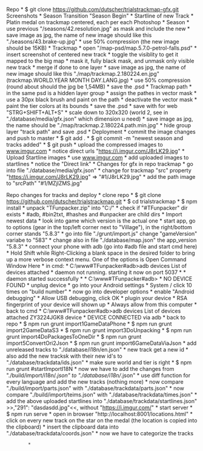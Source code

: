 Repo
	* $ git clone https://github.com/dutscher/trialstrackmap-gfx.git
Screenshots
	* Season Transition "Season Begin"
	* Startline of new Track
	* Platin medal on trackmap centered, each per each
Photoshop
	* Season
		* use previous "/seasons/42.resolution.jpg" as mask and include the new
		* save image as jpg, the name of new image should like this "./seasons/43.brake-up.jpg"
		* use 50% compression (the new image should be 15KB)
	* Trackmap
		* open "/map-psd/map.5.7.0-petrol-falls.psd"
		* insert screenshot of centered new track
		* toggle the visiblity to get it mapped to the big map
		* mask it, fully black mask, and unmask only visible new track
		* merge if done to one layer
		* save image as jpg, the name of new image should like this "./map/trackmap.2.180224.en.jpg" (trackmap.WORLD.YEAR MONTH DAY.LANG.jpg)
		* use 50% compression (round about should the jpg be 1,54MB)
		* save the .psd
	* Trackmap path
		* in the same psd is a hidden layer group
		* assign the pathes in vector mask
		* use a 30px black brush and paint on the path
		* deactivate the vector mask
		* paint the tier colors at its bounds
		* save the .psd
		* save with for web "STRG+SHIFT+ALT+S"
			* scale down to 320x320 (world 2, see in "./database/media/gfx.json" which dimension u need) 
			* save image as jpg, the name should be "./map/trackmap.2.180224.path.min.jpg"
		* hide group layer "track path" and save .psd
	* Deployment
		* commit the image changes and push to master
			* $ git add .
			* $ git commit -m "newest season and tracks added"
			* $ git push
		* upload the compressed images to www.imgur.com
		* notice direct urls "https://i.imgur.com/J8rLK29.jpg"
	* Upload Startline images
		* use www.imgur.com
		* add uploaded images to startlines
		* notice the "Direct link"
	* Changes for gfx in repo trackmap
		* go into file "./database/media/gfx.json"
		* change for trackmap "src" property "https://i.imgur.com/J8rLK29.jpg" => "#1/J8rLK29.jpg"
		* add the path image to "srcPath" "#1/MZjlZMS.jpg"
		
Repo changes for tracks and deploy
	* clone repo
		* $ git clone https://github.com/dutscher/trialstrackmap.git
		* $ cd trialstrackmap
		* $ npm install
	* unpack "TFunpacker.zip" into "C:/"
		* check if "#TFunpacker" dir exists
			* #adb, #bin2txt, #hashes and #unpacker are child dirs
 	* Import newest data
		* look into game which version is the actual one
		* start app, go to options (gear in the top/left corner next to "Village"), in the right/bottom corner stands "5.8.3"
		* go into file "./grunt/import.js" change "gameVersion" variabe to "583"
		* change also in file "./database/map.json" the app_version "5.8.3"
		* connect your phone with adb (go into #adb file and start cmd here)
			* Hold Shift while Right-Clicking a blank space in the desired folder to bring up a more verbose context menu. 
			  One of the options is Open Command Window Here
			* in cmd:
				* C:\www\#TFunpacker\#adb>adb devices
				  List of devices attached
				  * daemon not running. starting it now on port 5037 *
				  * daemon started successfully *
				  * C:\www\#TFunpacker\#adb>
				  * NO DEVICE FOUND
					* unplug device
					* go into your Android settings
					* System / click 10 times on "build number"
						* now go into developer options
						* enable "Android debugging"
							* Allow USB debugging, click OK
						* plugin your device
							* RSA fingerprint of your device will shown up
							* Always allow from this computer
			* back to cmd
				* C:\www\#TFunpacker\#adb>adb devices
				  List of devices attached
				  ZY3224JGK8      device
				* DEVICE CONNECTED via adb
		* back to repo
			* $ npm run grunt import1GameDataPhone
			* $ npm run grunt import2GameDataS3
			* $ npm run grunt import3DoUnpacking
			* $ npm run grunt import4DoPackagesToOneDir
			* $ npm run grunt import5ConvertOri2Json
			* $ npm run grunt import6GameDataViaJson
			* add unreleased tracks to "./database/i18n/en.json"
				* new track get a new id
				* also add the new tracksk with their new id's to "./database/trackdata/ids.json"
				* make sure world and tier is right
			* $ npm run grunt #startImportI18N
				* now we have to add the changes from "./build/import/i18n/*.json" to "./database/i18n/*.json"
				* use diff function for every language and add the new tracks (nothing more)
			* now compare "./build/import/parts.json" with "./database/trackdata/parts.json"
			* now compare "./build/import/teims.json" with "./database/trackdata/times.json"
			* add the above uploaded startlines into "./database/trackdata/startlines.json"
				>>,"291": "dasdasdd.jpg"<<, without "https://i.imgur.com/"
			* start server
				* $ npm run serve
				* open in browser "http://localhost:8001/locations.html"
				* click on every new track on the star on the medal (the location is copied into the clipboard)
					* insert the clipboard data into "./database/trackdata/coords.json"
			* now we have to categorize the tracks
				
			* 